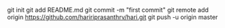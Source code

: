 git init
git add README.md
git commit -m "first commit"
git remote add origin https://github.com/haririprasanthrv/hari.git
git push -u origin master 